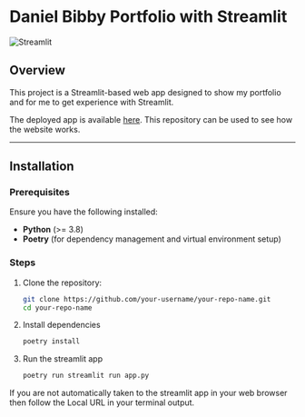 # Daniel Bibby Portfolio with Streamlit

![Streamlit](https://streamlit.io/images/brand/streamlit-logo-primary-colormark-darktext.png)

## Overview

This project is a Streamlit-based web app designed to show my portfolio and for me to get experience with Streamlit.

The deployed app is available [here](https://danielbibby.streamlit.app). This repository can be used to see how the website works.

---

## Installation

### Prerequisites

Ensure you have the following installed:

- **Python** (>= 3.8)
- **Poetry** (for dependency management and virtual environment setup)

### Steps

1. Clone the repository:
   ```bash
   git clone https://github.com/your-username/your-repo-name.git
   cd your-repo-name

2. Install dependencies
   ``` bash
   poetry install

3. Run the streamlit app
   ``` bash
   poetry run streamlit run app.py

If you are not automatically taken to the streamlit app in your web browser then follow the Local URL in your terminal output.
